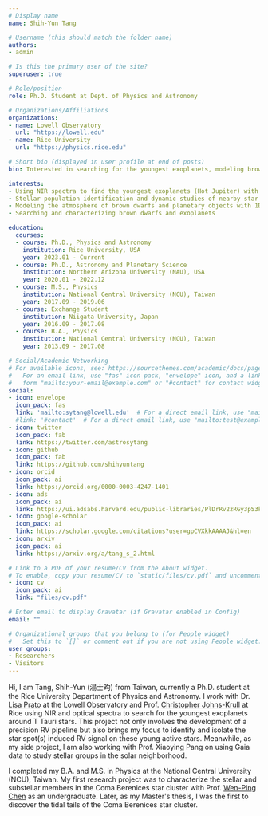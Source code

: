 ```yaml
---
# Display name
name: Shih-Yun Tang

# Username (this should match the folder name)
authors:
- admin

# Is this the primary user of the site?
superuser: true

# Role/position
role: Ph.D. Student at Dept. of Physics and Astronomy

# Organizations/Affiliations
organizations:
- name: Lowell Observatory
  url: "https://lowell.edu"
- name: Rice University
  url: "https://physics.rice.edu"

# Short bio (displayed in user profile at end of posts)
bio: Interested in searching for the youngest exoplanets, modeling brown dwarf's atmosphere, and studying stellar cluster's dynamics.

interests:
- Using NIR spectra to find the youngest exoplanets (Hot Jupiter) with the RV technique.
- Stellar population identification and dynamic studies of nearby star clusters and moving groups
- Modeling the atmosphere of brown dwarfs and planetary objects with 1D radiative-convective model.
- Searching and characterizing brown dwarfs and exoplanets

education:
  courses:
  - course: Ph.D., Physics and Astronomy
    institution: Rice University, USA
    year: 2023.01 - Current
  - course: Ph.D., Astronomy and Planetary Science
    institution: Northern Arizona University (NAU), USA
    year: 2020.01 - 2022.12
  - course: M.S., Physics
    institution: National Central University (NCU), Taiwan
    year: 2017.09 - 2019.06
  - course: Exchange Student
    institution: Niigata University, Japan
    year: 2016.09 - 2017.08
  - course: B.A., Physics
    institution: National Central University (NCU), Taiwan
    year: 2013.09 - 2017.08

# Social/Academic Networking
# For available icons, see: https://sourcethemes.com/academic/docs/page-builder/#icons
#   For an email link, use "fas" icon pack, "envelope" icon, and a link in the
#   form "mailto:your-email@example.com" or "#contact" for contact widget.
social:
- icon: envelope
  icon_pack: fas
  link: 'mailto:sytang@lowell.edu'  # For a direct email link, use "mailto:test@example.org".
  #link: '#contact'  # For a direct email link, use "mailto:test@example.org".
- icon: twitter
  icon_pack: fab
  link: https://twitter.com/astrosytang
- icon: github
  icon_pack: fab
  link: https://github.com/shihyuntang
- icon: orcid
  icon_pack: ai
  link: https://orcid.org/0000-0003-4247-1401
- icon: ads
  icon_pack: ai
  link: https://ui.adsabs.harvard.edu/public-libraries/PlDrRv2zRGy3p53kCUbDPQ
- icon: google-scholar
  icon_pack: ai
  link: https://scholar.google.com/citations?user=gpCVXkkAAAAJ&hl=en
- icon: arxiv
  icon_pack: ai
  link: https://arxiv.org/a/tang_s_2.html

# Link to a PDF of your resume/CV from the About widget.
# To enable, copy your resume/CV to `static/files/cv.pdf` and uncomment the lines below.
- icon: cv
  icon_pack: ai
  link: "files/cv.pdf"

# Enter email to display Gravatar (if Gravatar enabled in Config)
email: ""

# Organizational groups that you belong to (for People widget)
#   Set this to `[]` or comment out if you are not using People widget.
user_groups:
- Researchers
- Visitors
---
```


Hi, I am Tang, Shih-Yun (湯士昀) from Taiwan, currently a Ph.D. student at the Rice University Department of Physics and Astronomy. I work with  Dr. [Lisa Prato](http://www2.lowell.edu/users/lprato/) at the Lowell Observatory and Prof. [Christopher Johns-Krull](http://www.ruf.rice.edu/~cmj/) at Rice using NIR and optical spectra to search for the youngest exoplanets around T Tauri stars. This project not only involves the development of a precision RV pipeline but also brings my focus to identify and isolate the star spot(s) induced RV signal on these young active stars. Meanwhile, as my side project, I am also working with Prof. Xiaoying Pang on using Gaia data to study stellar groups in the solar neighborhood.

I completed my B.A. and M.S. in Physics at the National Central University (NCU), Taiwan. My first research project was to characterize the stellar and substellar members in the Coma Berenices star cluster with Prof. [Wen-Ping Chen](https://www.astro.ncu.edu.tw/~wchen/wp_chen/index.htm) as an undergraduate. Later, as my Master's thesis, I was the first to discover the tidal tails of the Coma Berenices star cluster.
